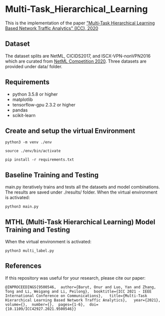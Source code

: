 # Multi-Task_Hierarchical_Learning
This is the implementation of the paper ["Multi-Task Hierarchical Learning Based Network Traffic Analytics" (ICC), 2020](https://ieeexplore.ieee.org/abstract/document/9500546)

## Dataset

The dataset splits are NetML, CICIDS2017, and ISCX-VPN-nonVPN2016 which are curated from [NetML Competition 2020](https://github.com/ACANETS/NetML-Competition2020). Three datasets are provided under data/ folder.

## Requirements

- python 3.5.8 or higher
- matplotlib
- tensorflow-gpu 2.3.2 or higher
- pandas
- scikit-learn 

## Create and setup the virtual Environment

```shell
python3 -m venv ./env
```

```shell
source ./env/bin/activate
```

```shell
pip install -r requirements.txt
```

## Baseline Training and Testing

main.py iteratively trains and tests all the datasets and model combinations. The results are saved under ./results/ folder. When the virtual environment is activated:


```shell
python3 main.py
```

## MTHL (Multi-Task Hierarchical Learning) Model Training and Testing

When the virtual environment is activated:

```shell
python3 multi_label.py 
```

## References

If this repository was useful for your research, please cite our paper:

```
@INPROCEEDINGS{9500546,  author={Barut, Onur and Luo, Yan and Zhang, Tong and Li, Weigang and Li, Peilong},  booktitle={ICC 2021 - IEEE International Conference on Communications},   title={Multi-Task Hierarchical Learning Based Network Traffic Analytics},   year={2021},  volume={},  number={},  pages={1-6},  doi={10.1109/ICC42927.2021.9500546}}
```
